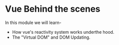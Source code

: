 # Vue Behind the scenes

In this module we will learn-

- How vue's reactivity system works underthe hood.
- The "Virtual DOM" and DOM Updating.

